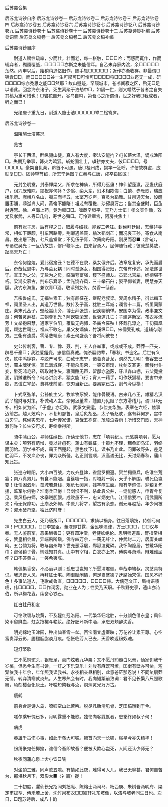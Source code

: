 <!-- { "loadSidebar": true } -->
后苏龛合集


后苏龛诗钞自序
后苏龛诗钞卷一
后苏龛诗钞卷二
后苏龛诗钞卷三
后苏龛诗钞卷四
后苏龛诗钞卷五
后苏龛诗钞卷六
后苏龛诗钞卷七
后苏龛诗钞卷八
后苏龛诗钞卷九
后苏龛诗钞卷十
后苏龛诗钞卷十一
后苏龛诗钞卷十二
后苏龛诗钞补编
后苏龛词草
后苏龛文稿卷一
后苏龛文稿卷二
后苏龛文稿补编

 


后苏龛诗钞自序

　　耐道人赋性疏率，少而壮，壮而老，每一枨触，□□□吟；而感而辄作，作而辄弃者，糊窗覆瓿，□□□□□亦斯之未能信耳。自乙未弃家内渡，余□□□□□荡然。丙申以后，始稍稍追忆旧作，随手辄□□□□□；近作亦渐收存。非最谓□锦囊□□，而□□□□□谷一生可叹可□可怜可□□□□将□□□□业迄无一成，研□□□□综亦秃思之能□□然耶？故山遯迹，罕履城市，苍凉阒寂之区，殆无□足以语此。回念海东诸子，死生离聚于浩劫中□，如隔一世，则又幡然于昔者之自失其稿为重可惜也！□岩花自开，谷鸟自鸣，第吾心之所谓诗，世之好我□我成者，听之而已！

　　光绪庚子重九日，耐道人施士洁□□□□□岑二松寄庐。  

后苏龛诗钞卷一

　　温陵施士洁芸况

　　览古

　　亭长丰西泽，醉纵骊山徒。真人有大度，秦法安能拘？屯长蕲大泽，谪戍渔阳□。失期乃举事，篝火为鸣狐。斩蛇固壮士，辍耕亦丈夫，彼□□□□，号□□□□。豪桀自仇秦，黔首不可愚。唐□桂州戍，揭竿一狂呼，许佶故群盗，庞勋复□□。囚帅望节钺，所志宁远图？亡秦与亡唐，戍卒良区区！

　　元封坐明堂，封泰禅梁父，所求在神仙，所得乃巫蛊！神仙望蓬瀛，巫蛊伏庭户，诅咒既难除，颂祝亦何补？少翁、栾大辈，幻术相欺侮；白麟、赤雁歌，瑞应播乐府。峨峨八名山，夷三而华五，太室万岁声，百灵为蹈舞。甘泉通天台，设醴置枣脯，鼎湖尚人间，黄帝不能睹！祖龙有覆辙，沙邱臭万古；当其全盛时，巨鱼射连弩。徐、卢海上药，竟为鲛□□。咄哉辛垣平，无乃方士伍！孝文实作俑，效尤及孝武，人寿□几何，寿世必舜□。可怜建章宫，阿房共焦土！

　　前有张子房，后有释之□，取履与结袜，能容二老狂。封侯拜廷尉，志量非寻常，相如下廉颇，引车回路旁。荆卿遇盖聂，榆次韬剑芒；而况哀王孙，寄食从南昌。俛出屠下胯，七尺羞堂堂；不见伍子胥，吹箫向丹阳。刚戾而忍■〈言句〉，专诸进吴光；一旦仇故楚，僇尸鞭平王。由来智勇人，屈伸随行藏；彼哉楚莫敖，趾高天乃亡！

　　东帝何煌煌，爱此宿瘤丑？在德不在貌，桑女俄齐后。法章危复安，承先而启后。奇哉忧患中，乃与莒女耦！同时孤逐女，相国得贤妇，东帝有作述，家法遂世守。宣王为之父，无盐为之母，临淄夸富强，稷下盛师友。员郭北宫辈，媲德堪不朽。梁鸿实慕古，荆布乐箕帚；孟光饶齐风，三十举石臼；晏平御者妻，明慧亦天牖。我钓东海鱼，兼饮青□酒。敬读列女传，焚香一低首。

　　吾宗鲁施氏，无福生素王；独有颜征在，继配老叔梁。衰周水精子，衍此麟玉祥，阙里圣人出，其道万世昌。数传及子高，犹胜三耳臧；谰言十二篇，析里同蒙庄。秦末孔丛子，壁经嵩山旁，博士拜张楚，记疾聊徜徉。安国幸为儒，政事兼文章；何苦灵寿杖，三朝尊孔光？阿谀窃荣宠，世衰道几亡；子建逃新室，布衣亦流芳！文举抱夙慧，通家李伯阳，覆巢无完卵，圣裔今罹殃！怀哉孔淳之，千仞孤凰翔，颖达世司业，祖典不敢忘。巢父友谪仙，竹溪纵□□，宋儒受孔戒，道辅存刚方。三衢有遗爵，零落悲靖康！素王何盛衰？吾将问彼苍！

　　史公传刺客，曹、专、豫、聂、荆，五人各举事，或成或不成。莽莽一匹夫，辟易千豪□；我独爱鉏麑，忠信留真诚。愧杀翩豹辈，「春秋」书盗名。后世有义侠，铁中鸣铮铮。幸脱严可求，曲赦于志宁，诸葛真卧龙，洞然先几明：曹客去已远，蜀主魂犹惊。窦氏满城客，不能杀周荣，一笑安审琦，枕剑支寒更。髑髅付仆妾，醉死鸿毛轻，斫取谢佑头，寝阁酣无声，留邸亦盗薮，牙爪森山棚，五父竟投溷，阴贼谁所令？何必讲剑术，猿女能飞行；宵人一藉手，幻作妖狐精。要害中来歙，恶谶亡岑彭。费袆昧前鉴，饮刃当新正。要离冢已古，剑气今纵横！

　　卜式烹弘羊，公孙族主父，牧羊牧豕奴，能作骨鲠语。古来几帝王，雄猜若汉武？输财与对策，朴诚动人主。奈何汲董辈，戆直乃见阻？东方滑稽儿，谲□非无补。相如赀为郎，「子虚」亦足取。武承文景运，恭俭变华膴。表章在六经，兹事迈前古。越人炫鸡卜，不复知邹鲁。皇后炙胡巫，太子斩赵肤，遂有莽何罗，宫中白刃举。秺侯实忠孝，七叶传家谱，哀哉五柞宫，茂陵泣春雨！所惜交门歌，天神渺何许？长生安可求，寿终幸得所。

　　骑牛蒲山公，寻师往缑氏，所读无他书，志在「项羽纪」。元感类项羽，愿为谋主矣；项羽有范增，竟以背疽死。蒲山有魏征，十策九不理，稠桑即乌江，羽终而羽始。羽学书不成，霸王西楚起，黑色仗下儿，读书乃止此。问罪破野头，差足胜羽耳，不发义帝丧，罪为众所儗。名正则言顺，汉高谲无比，天讨炳春秋，蒲山知此旨。

　　张巡守睢阳，大小四百战，力疾齐登陴，雀鼠罗掘遍。贺兰拥重兵，临淮坐荒宴；南八真男儿，有食不能咽。当筵囓一指，对塔射一箭，天乎不解围，骈死色岂变！杜慆困泗州，孤城若悬线，艰危七阅月，残卒疮生面。赖有辛谠侠，迎粮复乞援，监军尔何物？淮南兵已倦！吾剑恨不利，杀此袁公弁，一恸能感人，申胥今复见。乘风扬舟师，水寨贼胆颤。成败虽不一，忠义炳史传。江淮信要冲，用武固所先；苟无保障功，土崩及郊甸。中原几将才，望古有余恋。谢元与赵括，年少同被荐；淝水破苻坚，独此济时彦！

　　先生白云人，死乃唐叛□，□□□□□，求仙以祸身。往日落鵰技，侍御弓何神！尸□□□□，□□李宝臣。董液即甘露，金匜味津津，方士□□□，□□汉与秦。无人鉴前军，恶果酬善□；更有圆净僧，老健妖绝伦。思明师道辈，臂指常相亲，赞皇相会昌，异端夙所瞋。佛寺四万余，一荡无纤尘，仲武封二刀，居庸关嶙峋。五台倘为将，敢与幽州均？世充恶浮屠，郑颋泣冤磷。我怀陶隐居，甘戴华阳巾；邺侯锁子骨，懒残知其真。山中有宰相，白衣亦上宾，傅奕与萧瑀，辩难谁屈伸？口不答黄白，一笑希夷陈。

　　韩偓集香奁，不必丽以则；孤忠世岂知？所愿清君侧。卓哉李端叔，灵芝具特识。我思晋人风，再拜征士宅。陶潜赋闲情，何足累盛德？迂腐始宋儒，国风不好色！多事法道人，艳歌戒鲁直，□□□□□，□□□□赫。大儒范文正，眉梢语啧啧，伟□□□□，□□作词客。勋业在人为；性灵乃天职。千秋野史亭，遗山亦诗伯，所以梅花叟，续奁心铁石。

　　红白牡丹和友

　　可怜欧碧与姚黄，不及鞓红冠洛阳。一代繁华归北胜，十分颜色借东皇；凤仙染甲留鲜血，虹女拖裙斗艳妆。绝好肥环新中酒，承恩双颊醉沈香。

　　明光锦地玉津园，种出仙春雪一盆。百宝阑宜虚室映；万花谷让素王尊。心空富贵浮云影，靥褪胭脂淡月痕。怊怅临芳人已去，天香吹返粉奴魂。

　　短灯檠歌

　　生不愿铜驼头，银雁足，豪门炫我九华粟；又不愿丹豹髓白凤膏，仙家饵我千岁桃，但愿今生有书读，一灯之下乐莫乐！刘峻有麻既可燎，匡衡有壁亦可凿，短檠依我十年余，年年照我读我书。永夜相亲昼相别，此意苍茫那忍说！不同纨扇莽无情，转弃清寒就炎热。人生寒热会有时，我向短檠前致词：君不见长檠八尺照歌舞，顷刻楼台化灰土。吁嗟短檠我与汝，炯炯灵光万万古。

　　瘦鹤

　　前身合是诗人岛，嘹唳空山此苦吟。脱尽凡胎清见骨，芝田槁饿到于今。

　　嗟尔乘轩愧已多，月明露重不能歌。独怜向客氋氃者，恩豢终如叔子何！

　　病虎

　　英雄千古伤心事，如此于菟大可嗟。翘首向天一长啸，枢星今亦失精华！

　　纷纷伥鬼任揶揄，谁信今吾即故吾？便被犬欺心岂死，人间还认少师无？

　　秋夜同蒲心泉上舍小饮□院

　　对坐酌三雅，同声歌五噫。有情如此夜，难得可人儿。我已无聊甚，君何自苦为，那堪秋月下，双影太■〈衤离〉褷！

　　二十初度，臞仙长兄招同刘拙庵、陈榕士两司马、杨西庚、朱树吾两明府、梁定甫拔萃、傅釆若上舍、沈竹泉布衣□□颖轩礼东坡像，以洁与坡老同生日也。次日，□题苏诗后，成八十韵

